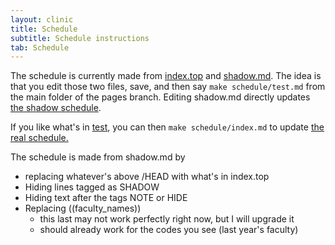 ```yaml
---
layout: clinic
title: Schedule
subtitle: Schedule instructions
tab: Schedule
---
```


The schedule is currently made from [index.top](schedule/index.top) and [shadow.md](schedule/shadow.md). The idea is that you edit those two files, save, and then say `make schedule/test.md` from the main folder of the pages branch. Editing shadow.md directly updates [the shadow schedule]({{site.subdomainurl}}/schedule/shadow).

If you like what's in [test]({{site.subdomainurl}}/schedule/test), you can then `make schedule/index.md` to update [the real schedule.]({{site.subdomainurl}}/schedule/)

The schedule is made from shadow.md by
* replacing whatever's above /HEAD with what's in index.top
* Hiding lines tagged as SHADOW
* Hiding text after the tags NOTE or HIDE
* Replacing ((faculty_names))
	* this last may not work perfectly right now, but I will upgrade it
	* should already work for the codes you see (last year's faculty)
